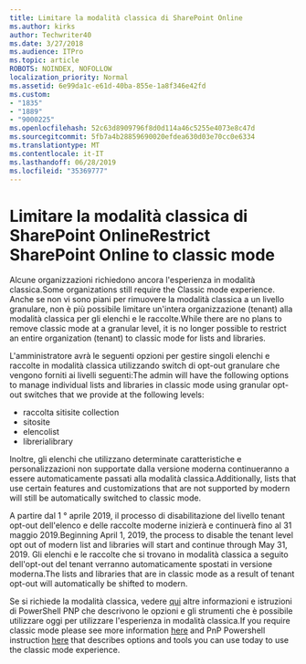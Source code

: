 ```yaml
---
title: Limitare la modalità classica di SharePoint Online
ms.author: kirks
author: Techwriter40
ms.date: 3/27/2018
ms.audience: ITPro
ms.topic: article
ROBOTS: NOINDEX, NOFOLLOW
localization_priority: Normal
ms.assetid: 6e99da1c-e61d-40ba-855e-1a8f346e42fd
ms.custom:
- "1835"
- "1889"
- "9000225"
ms.openlocfilehash: 52c63d8909796f8d0d114a46c5255e4073e8c47d
ms.sourcegitcommit: 5fb7a4b28859690020efdea630d03e70cc0e6334
ms.translationtype: MT
ms.contentlocale: it-IT
ms.lasthandoff: 06/28/2019
ms.locfileid: "35369777"
---
```

# <a name="restrict-sharepoint-online-to-classic-mode"></a><span data-ttu-id="66c7d-102">Limitare la modalità classica di SharePoint Online</span><span class="sxs-lookup"><span data-stu-id="66c7d-102">Restrict SharePoint Online to classic mode</span></span>

<span data-ttu-id="66c7d-103">Alcune organizzazioni richiedono ancora l'esperienza in modalità classica.</span><span class="sxs-lookup"><span data-stu-id="66c7d-103">Some organizations still require the Classic mode experience.</span></span> <span data-ttu-id="66c7d-104">Anche se non vi sono piani per rimuovere la modalità classica a un livello granulare, non è più possibile limitare un'intera organizzazione (tenant) alla modalità classica per gli elenchi e le raccolte.</span><span class="sxs-lookup"><span data-stu-id="66c7d-104">While there are no plans to remove classic mode at a granular level, it is no longer possible to restrict an entire organization (tenant) to classic mode for lists and libraries.</span></span>

<span data-ttu-id="66c7d-105">L'amministratore avrà le seguenti opzioni per gestire singoli elenchi e raccolte in modalità classica utilizzando switch di opt-out granulare che vengono forniti ai livelli seguenti:</span><span class="sxs-lookup"><span data-stu-id="66c7d-105">The admin will have the following options to manage individual lists and libraries in classic mode using granular opt-out switches that we provide at the following levels:</span></span>

- <span data-ttu-id="66c7d-106">raccolta siti</span><span class="sxs-lookup"><span data-stu-id="66c7d-106">site collection</span></span>
- <span data-ttu-id="66c7d-107">sito</span><span class="sxs-lookup"><span data-stu-id="66c7d-107">site</span></span>
- <span data-ttu-id="66c7d-108">elenco</span><span class="sxs-lookup"><span data-stu-id="66c7d-108">list</span></span>
- <span data-ttu-id="66c7d-109">libreria</span><span class="sxs-lookup"><span data-stu-id="66c7d-109">library</span></span>

<span data-ttu-id="66c7d-110">Inoltre, gli elenchi che utilizzano determinate caratteristiche e personalizzazioni non supportate dalla versione moderna continueranno a essere automaticamente passati alla modalità classica.</span><span class="sxs-lookup"><span data-stu-id="66c7d-110">Additionally, lists that use certain features and customizations that are not supported by modern will still be automatically switched to classic mode.</span></span>

<span data-ttu-id="66c7d-111">A partire dal 1 ° aprile 2019, il processo di disabilitazione del livello tenant opt-out dell'elenco e delle raccolte moderne inizierà e continuerà fino al 31 maggio 2019.</span><span class="sxs-lookup"><span data-stu-id="66c7d-111">Beginning April 1, 2019, the process to disable the tenant level opt out of modern list and libraries will start and continue through May 31, 2019.</span></span>  <span data-ttu-id="66c7d-112">Gli elenchi e le raccolte che si trovano in modalità classica a seguito dell'opt-out del tenant verranno automaticamente spostati in versione moderna.</span><span class="sxs-lookup"><span data-stu-id="66c7d-112">The lists and libraries that are in classic mode as a result of tenant opt-out will automatically be shifted to modern.</span></span>

<span data-ttu-id="66c7d-113">Se si richiede la modalità classica, vedere [qui](https://techcommunity.microsoft.com/t5/Microsoft-SharePoint-Blog/Delivering-SharePoint-modern-experiences/ba-p/315023) altre informazioni e istruzioni di [](https://docs.microsoft.com/sharepoint/dev/transform/modernize-userinterface-lists-and-libraries-optout) PowerShell PNP che descrivono le opzioni e gli strumenti che è possibile utilizzare oggi per utilizzare l'esperienza in modalità classica.</span><span class="sxs-lookup"><span data-stu-id="66c7d-113">If you require classic mode please see more information [here](https://techcommunity.microsoft.com/t5/Microsoft-SharePoint-Blog/Delivering-SharePoint-modern-experiences/ba-p/315023) and PnP Powershell instruction [here](https://docs.microsoft.com/sharepoint/dev/transform/modernize-userinterface-lists-and-libraries-optout) that describes options and tools you can use today to use the classic mode experience.</span></span>
